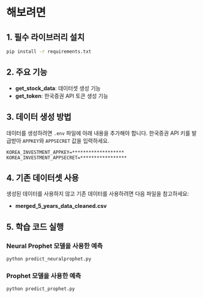 # 해보려면

## 1. 필수 라이브러리 설치

```bash
pip install -r requirements.txt
```

## 2. 주요 기능

- **get_stock_data**: 데이터셋 생성 기능
- **get_token**: 한국증권 API 토큰 생성 기능

## 3. 데이터 생성 방법

데이터를 생성하려면 `.env` 파일에 아래 내용을 추가해야 합니다. 한국증권 API 키를 발급받아 `APPKEY`와 `APPSECRET` 값을 입력하세요.

```env
KOREA_INVESTMENT_APPKEY=*******************
KOREA_INVESTMENT_APPSECRET=*****************
```

## 4. 기존 데이터셋 사용

생성된 데이터를 사용하지 않고 기존 데이터를 사용하려면 다음 파일을 참고하세요:

- **merged_5_years_data_cleaned.csv**

## 5. 학습 코드 실행

### Neural Prophet 모델을 사용한 예측

```bash
python predict_neuralprophet.py
```

### Prophet 모델을 사용한 예측

```bash
python predict_prophet.py
```

